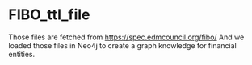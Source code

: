 # FIBO_ttl_file
Those files are fetched from https://spec.edmcouncil.org/fibo/
And we loaded those files in Neo4j to create a graph knowledge for financial entities.
